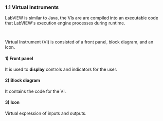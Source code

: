 <h3>1.1 Virtual Instruments</h3>
<p>LabVIEW is similar to Java, the VIs are are compiled into an executable code that LabVIEW's execution engine processes during runtime.</p><br>
<p>Virtual Instrument (VI) is consisted of a front panel, block diagram, and an icon.<br>
  <h4>1) Front panel<br></h4>
    It is used to <b>display</b> controls and indicators for the user.<br>
  <h4>2) Block diagram<br></h4>
    It contains the code for the VI.<br>
  <h4>3) Icon<br></h4>
    Virtual expression of inputs and outputs.<br>
</p><br>
